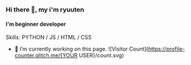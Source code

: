 ### Hi there 👋, my i'm ryuuten
#### I'm beginner developer

Skills: PYTHON / JS / HTML / CSS

- 🔭 I’m currently working on this page. 
![Visitor Count](https://profile-counter.glitch.me/{YOUR USER}/count.svg)
